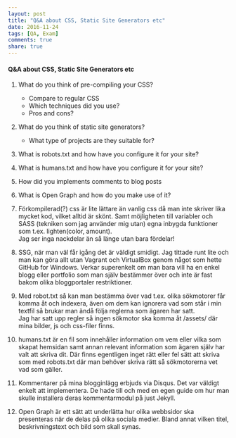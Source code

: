```yaml
---
layout: post
title: "Q&A about CSS, Static Site Generators etc"
date: 2016-11-24
tags: [QA, Exam]
comments: true
share: true
---
```


#### Q&A about CSS, Static Site Generators etc

1. What do you think of pre-compiling your CSS?
    * Compare to regular CSS
    * Which techniques did you use?
    * Pros and cons?
2. What do you think of static site generators?
    * What type of projects are they suitable for?
3. What is robots.txt and how have you configure it for your site?
4. What is humans.txt and how have you configure it for your site?
5. How did you implements comments to blog posts
6. What is Open Graph and how do you make use of it?


1. Förkompilerad(?) css är lite lättare än vanlig css då man inte skriver lika
mycket kod, vilket alltid är skönt. Samt möjligheten till variabler och SASS 
(tekniken som jag använder mig utan) egna inbygda funktioner som t.ex.
lighten(color, amount).  
Jag ser inga nackdelar än så länge utan bara fördelar!

2. SSG, när man väl får igång det är väldigt smidigt. Jag tittade runt lite och
man kan göra allt utan Vagrant och VirtualBox genom något som hette GitHub for
Windows. Verkar superenkelt om man bara vill ha en enkel blogg eller portfolio
som man själv bestämmer över och inte är fast bakom olika bloggportaler
restriktioner.

3. Med robot.txt så kan man bestämma över vad t.ex. olika sökmotorer får komma
åt och indexera, även om dem kan ignorera vad som står i min textfil så brukar
man ändå följa reglerna som ägaren har satt.  
Jag har satt upp regler så ingen sökmotor ska komma åt /assets/ där mina bilder,
js och css-filer finns.

4. humans.txt är en fil som innehåller information om vem eller vilka som skapat
hemsidan samt annan relevant information som ägaren själv har valt att skriva
dit. Där finns egentligen inget rätt eller fel sätt att skriva som med
robots.txt där man behöver skriva rätt så sökmotorerna vet vad som gäller.

5. Kommentarer på mina blogginlägg erbjuds via Disqus. Det var väldigt enkelt
att implementera. De hade till och med en egen guide om hur man skulle
installera deras kommentarmodul på just Jekyll.

6. Open Graph är ett sätt att underlätta hur olika webbsidor ska presenteras när
de delas på olika sociala medier. Bland annat vilken titel, beskrivningstext och
bild som skall synas.


